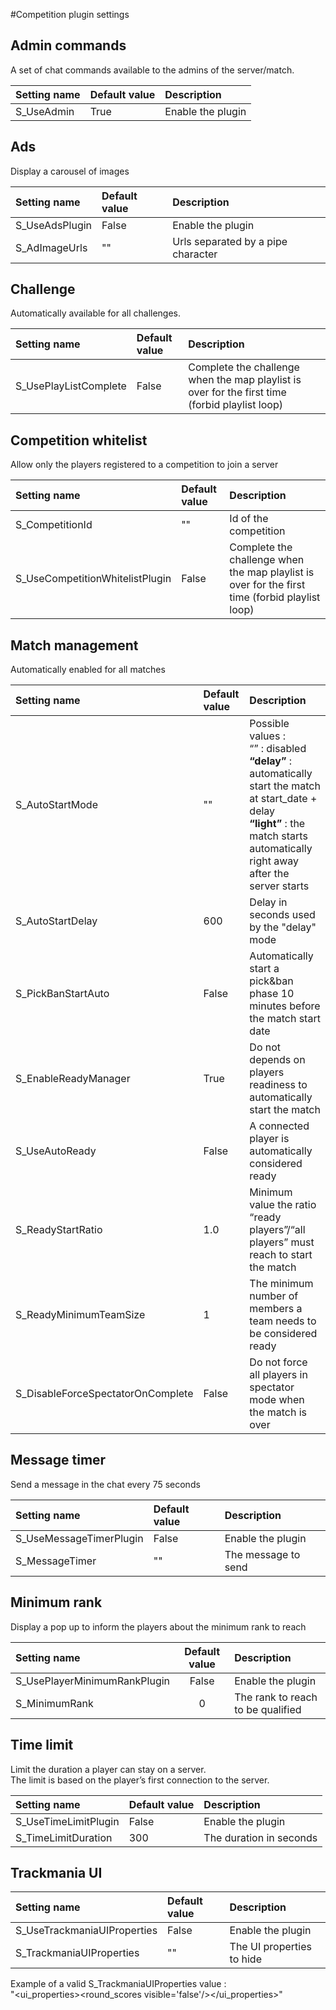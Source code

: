 #Competition plugin settings

## Admin commands
A set of chat commands available to the admins of the server/match.

| Setting name   | Default value  | Description        |
|:---------------|:---------------|:-------------------|
| S_UseAdmin     | True           | Enable the plugin  |

## Ads
Display a carousel of images

| Setting name   | Default value  | Description                        |
|:---------------|:---------------|:-----------------------------------|
| S_UseAdsPlugin | False          | Enable the plugin                  |
 | S_AdImageUrls  | ""             | Urls separated by a pipe character |

## Challenge
Automatically available for all challenges.

| Setting name          | Default value  | Description                                                                                     |
|:----------------------|:---------------|:------------------------------------------------------------------------------------------------|
| S_UsePlayListComplete | False          | Complete the challenge when the map playlist is over for the first time (forbid playlist loop)  |
 

## Competition whitelist
Allow only the players registered to a competition to join a server

| Setting name                     | Default value  | Description                                                                                     |
|:---------------------------------|:---------------|:------------------------------------------------------------------------------------------------|
| S_CompetitionId                  | ""             | Id of the competition                                                                           |
| S_UseCompetitionWhitelistPlugin  | False          | Complete the challenge when the map playlist is over for the first time (forbid playlist loop)  |


## Match management
Automatically enabled for all matches

| Setting name                       | Default value  | Description                                                                                                                                                                                         |
|:-----------------------------------|:---------------|:----------------------------------------------------------------------------------------------------------------------------------------------------------------------------------------------------|
| S_AutoStartMode                    | ""             | Possible values :<br/> “” : disabled <br/> **“delay”** : automatically start the match at start_date + delay <br/> **“light”** : the match starts automatically right away after the server starts  |
| S_AutoStartDelay                   | 600            | Delay in seconds used by the "delay" mode                                                                                                                                                           |
| S_PickBanStartAuto                 | False          | Automatically start a pick&ban phase 10 minutes before the match start date                                                                                                                         |
| S_EnableReadyManager               | True           | Do not depends on players readiness to automatically start the match                                                                                                                                |
| S_UseAutoReady                     | False          | A connected player is automatically considered ready                                                                                                                                                |
| S_ReadyStartRatio                  | 1.0            | Minimum value the ratio “ready players”/“all players” must reach to start the match                                                                                                                 |
| S_ReadyMinimumTeamSize             | 1              | The minimum number of members a team needs to be considered ready                                                                                                                                   |
| S_DisableForceSpectatorOnComplete  | False          | Do not force all players in spectator mode when the match is over                                                                                                                                   |

## Message timer
Send a message in the chat every 75 seconds

| Setting name            | Default value  | Description         |
|:------------------------|:---------------|:--------------------|
| S_UseMessageTimerPlugin | False          | Enable the plugin   |
| S_MessageTimer          | ""             | The message to send |

## Minimum rank
Display a pop up to inform the players about the minimum rank to reach

| Setting name                 |  Default value  | Description                        |
|:-----------------------------|:---------------:|:-----------------------------------|
| S_UsePlayerMinimumRankPlugin |      False      | Enable the plugin                  |
| S_MinimumRank                |        0        | The rank to reach to be qualified  |


## Time limit
Limit the duration a player can stay on a server. <br>
The limit is based on the player’s first connection to the server.

| Setting name         | Default value  | Description              |
|:---------------------|:---------------|:-------------------------|
| S_UseTimeLimitPlugin | False          | Enable the plugin        |
| S_TimeLimitDuration  | 300            | The duration in seconds  |

## Trackmania UI

| Setting name                | Default value   | Description               |
|:----------------------------|:----------------|:--------------------------|
| S_UseTrackmaniaUIProperties | False           | Enable the plugin         |
| S_TrackmaniaUIProperties    | ""              | The UI properties to hide |

Example of a valid S_TrackmaniaUIProperties value : <br>
"<ui_properties><round_scores visible='false'/></ui_properties>"
